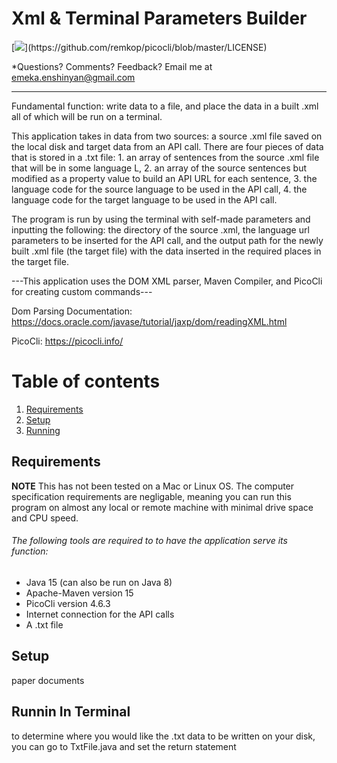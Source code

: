 
# Xml & Terminal Parameters Builder

[![](https://img.shields.io/badge/license-Apache-blue.svg?)](https://github.com/remkop/picocli/blob/master/LICENSE)

*Questions?  Comments?  Feedback? Email me at emeka.enshinyan@gmail.com 

-----

Fundamental function: write data to a file, and place the data in a built .xml all of which will be run on a terminal.

This application takes in data from two sources: a source .xml file saved on the local disk and target data from an API call. There are four pieces of data that is stored in a .txt file: 1. an array of sentences from the source .xml file that will be in some language L, 2. an array of the source sentences but modified as a property value to build an API URL for each sentence, 3. the language code for the source language to be used in the API call, 4. the language code for the target language to be used in the API call.  

The program is run by using the terminal with self-made parameters and inputting the following: the directory of the source .xml, the language url parameters to be inserted for the API call, and the output path for the newly built .xml file (the target file) with the data inserted in the required places in the target file.

---This application uses the DOM XML parser, Maven Compiler, and PicoCli for creating custom commands---

Dom Parsing Documentation: https://docs.oracle.com/javase/tutorial/jaxp/dom/readingXML.html

PicoCli: https://picocli.info/

# Table of contents
1. [Requirements](#requirement)
2. [Setup](#Setup)
3. [Running](#Running)

## Requirements
**NOTE** This has not been tested on a Mac or Linux OS.
The computer specification requirements are negligable, meaning you can run this program on almost any local or remote machine with minimal drive space and CPU speed.

###### The following tools are required to to have the application serve its function:
- Java 15 (can also be run on Java 8)
- Apache-Maven version 15
- PicoCli version 4.6.3
- Internet connection for the API calls
- A .txt file
## Setup

paper documents

## Runnin In Terminal

to determine where you would like the .txt data to be written on your disk, you can go to TxtFile.java and set the return statement 

